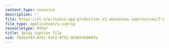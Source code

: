 ```yaml
---
content_type: resource
description: ''
file: https://ol-ocw-studio-app-production.s3.amazonaws.com/courses/7-05-general-biochemistry-spring-2020/f01baf93025c5af28f524546545060fe_o1pSk-sgFCA.vtt
file_type: application/x-subrip
resourcetype: Other
title: 3play caption file
uid: f01baf93-025c-5af2-8f52-4546545060fe
---
```

